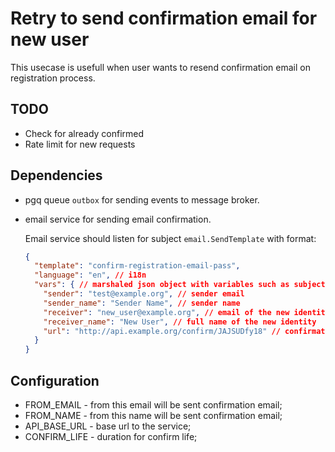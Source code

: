 # Retry to send confirmation email for new user

This usecase is usefull when user wants to resend confirmation email on registration process.

## TODO
- Check for already confirmed
- Rate limit for new requests

## Dependencies
- pgq queue `outbox` for sending events to message broker.
- email service for sending email confirmation.
  
  Email service should listen for subject `email.SendTemplate` with format:
  ```json
  {
    "template": "confirm-registration-email-pass",
    "language": "en", // i18n 
    "vars": { // marshaled json object with variables such as subject, receiver, send, sender_name and others to use in template
      "sender": "test@example.org", // sender email
      "sender_name": "Sender Name", // sender name
      "receiver": "new_user@example.org", // email of the new identity
      "receiver_name": "New User", // full name of the new identity
      "url": "http://api.example.org/confirm/JAJSUDfy18" // confirmation url
    }
  }
  ```

## Configuration
- FROM_EMAIL - from this email will be sent confirmation email;
- FROM_NAME  - from this name will be sent confirmation email;
- API_BASE_URL - base url to the service;
- CONFIRM_LIFE - duration for confirm life;